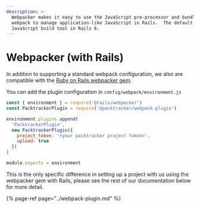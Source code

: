 ```yaml
---
description: >-
  Webpacker makes it easy to use the JavaScript pre-processor and bundler
  webpack to manage application-like JavaScript in Rails.  The default
  JavaScript build tool in Rails 6.
---
```


# Webpacker \(with Rails\)

In addition to supporting a standard webpack configuration, we also are compatible with the [Ruby on Rails webpacker gem](https://github.com/rails/webpacker).

You can add the plugin configuration in `config/webpack/environment.js` 

```javascript
const { environment } = require('@rails/webpacker')
const PacktrackerPlugin = require('@packtracker/webpack-plugin')

environment.plugins.append(
  'PacktrackerPlugin',
  new PacktrackerPlugin({
    project_token: '<your packtracker project token>',
    upload: true
  })
)

module.exports = environment
```

This is the only specific difference in setting up a project with us using the webpacker gem with Rails, please see the rest of our  documentation below for more detail.

{% page-ref page="../webpack-plugin.md" %}



